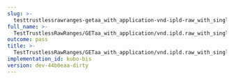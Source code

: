 ```yaml
---
slug: >-
  testtrustlessrawranges-getaa_with_application-vnd-ipld-raw_with_single_range_request_includes_correct_bytes
full_name: >-
  TestTrustlessRawRanges/GETaa_with_application/vnd.ipld.raw_with_single_range_request_includes_correct_bytes
outcome: pass
title: >-
  TestTrustlessRawRanges/GETaa_with_application/vnd.ipld.raw_with_single_range_request_includes_correct_bytes
implementation_id: kubo-bis
version: dev-44b0eaa-dirty
---
```


